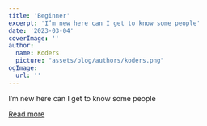 ```yaml
---
title: 'Beginner'
excerpt: 'I’m new here can I get to know some people'
date: '2023-03-04'
coverImage: ''
author:
  name: Koders
  picture: "assets/blog/authors/koders.png"
ogImage:
  url: ''
---
```


I’m new here can I get to know some people

[Read more](https://dev.to/emmanuel_onyeike/beginner-2fl1)

